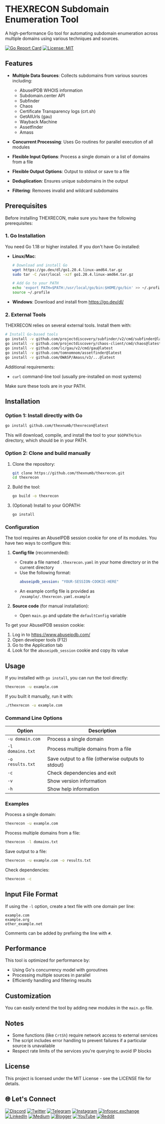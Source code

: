# THEXRECON Subdomain Enumeration Tool

A high-performance Go tool for automating subdomain enumeration across multiple domains using various techniques and sources.

[![Go Report Card](https://goreportcard.com/badge/github.com/thexnumb/thexrecon)](https://goreportcard.com/report/github.com/thexnumb/thexrecon)
[![License: MIT](https://img.shields.io/badge/License-MIT-yellow.svg)](https://opensource.org/licenses/MIT)

## Features

- **Multiple Data Sources**: Collects subdomains from various sources including:
  - AbuseIPDB WHOIS information
  - Subdomain.center API
  - Subfinder
  - Chaos
  - Certificate Transparency logs (crt.sh)
  - GetAllUrls (gau)
  - Wayback Machine
  - Assetfinder
  - Amass

- **Concurrent Processing**: Uses Go routines for parallel execution of all modules
- **Flexible Input Options**: Process a single domain or a list of domains from a file
- **Flexible Output Options**: Output to stdout or save to a file
- **Deduplication**: Ensures unique subdomains in the output
- **Filtering**: Removes invalid and wildcard subdomains

## Prerequisites

Before installing THEXRECON, make sure you have the following prerequisites:

### 1. Go Installation

You need Go 1.18 or higher installed. If you don't have Go installed:

- **Linux/Mac**: 
  ```bash
  # Download and install Go
  wget https://go.dev/dl/go1.20.4.linux-amd64.tar.gz
  sudo tar -C /usr/local -xzf go1.20.4.linux-amd64.tar.gz
  
  # Add Go to your PATH
  echo 'export PATH=$PATH:/usr/local/go/bin:$HOME/go/bin' >> ~/.profile
  source ~/.profile
  ```

- **Windows**: Download and install from https://go.dev/dl/

### 2. External Tools

THEXRECON relies on several external tools. Install them with:

```bash
# Install Go-based tools
go install -v github.com/projectdiscovery/subfinder/v2/cmd/subfinder@latest
go install -v github.com/projectdiscovery/chaos-client/cmd/chaos@latest
go install -v github.com/lc/gau/v2/cmd/gau@latest
go install -v github.com/tomnomnom/assetfinder@latest
go install -v github.com/OWASP/Amass/v3/...@latest
```

Additional requirements:
- `curl` command-line tool (usually pre-installed on most systems)

Make sure these tools are in your PATH.

## Installation

### Option 1: Install directly with Go

```bash
go install github.com/thexnumb/thexrecon@latest
```

This will download, compile, and install the tool to your `$GOPATH/bin` directory, which should be in your PATH.

### Option 2: Clone and build manually

1. Clone the repository:
   ```bash
   git clone https://github.com/thexnumb/thexrecon.git
   cd thexrecon
   ```

2. Build the tool:
   ```bash
   go build -o thexrecon
   ```

3. (Optional) Install to your GOPATH:
   ```bash
   go install
   ```

### Configuration

The tool requires an AbuseIPDB session cookie for one of its modules. You have two ways to configure this:

1. **Config file** (recommended): 
   - Create a file named `.thexrecon.yaml` in your home directory or in the current directory
   - Use the following format:
     ```yaml
     abuseipdb_session: "YOUR-SESSION-COOKIE-HERE"
     ```
   - An example config file is provided as `/example/.thexrecon.yaml.example`

2. **Source code** (for manual installation):
   - Open `main.go` and update the `defaultConfig` variable

To get your AbuseIPDB session cookie:
1. Log in to https://www.abuseipdb.com/
2. Open developer tools (F12)
3. Go to the Application tab
4. Look for the `abuseipdb_session` cookie and copy its value

## Usage

If you installed with `go install`, you can run the tool directly:

```bash
thexrecon -u example.com
```

If you built it manually, run it with:

```bash
./thexrecon -u example.com
```

### Command Line Options

| Option | Description |
|--------|-------------|
| `-u domain.com` | Process a single domain |
| `-l domains.txt` | Process multiple domains from a file |
| `-o results.txt` | Save output to a file (otherwise outputs to stdout) |
| `-c` | Check dependencies and exit |
| `-v` | Show version information |
| `-h` | Show help information |

### Examples

Process a single domain:
```bash
thexrecon -u example.com
```

Process multiple domains from a file:
```bash
thexrecon -l domains.txt
```

Save output to a file:
```bash
thexrecon -u example.com -o results.txt
```

Check dependencies:
```bash
thexrecon -c
```

## Input File Format

If using the `-l` option, create a text file with one domain per line:

```
example.com
example.org
other_example.net
```

Comments can be added by prefixing the line with `#`.

## Performance

This tool is optimized for performance by:
- Using Go's concurrency model with goroutines
- Processing multiple sources in parallel
- Efficiently handling and filtering results

## Customization

You can easily extend the tool by adding new modules in the `main.go` file.

## Notes

- Some functions (like `CrtSh`) require network access to external services
- The script includes error handling to prevent failures if a particular source is unavailable
- Respect rate limits of the services you're querying to avoid IP blocks

## License

This project is licensed under the MIT License - see the LICENSE file for details.

## 🌐 Let's Connect  
[![Discord](https://img.shields.io/badge/Discord-@thexnumb-1DA1F2?style=flat&logo=discord&logoColor=white)](https://discord.gg/evffhtjWR7) [![Twitter](https://img.shields.io/badge/X-@thexsecurity-1DA1F2?style=flat&logo=twitter&logoColor=white)](https://x.com/thexsecurity) [![Telegram](https://img.shields.io/badge/Telegram-@thexsecurity-2CA5E0?style=flat&logo=telegram&logoColor=white)](https://t.me/thexsecurity) [![Instagram](https://img.shields.io/badge/Instagram-@thexnumb-E4405F?style=flat&logo=instagram&logoColor=white)](https://instagram.com/thexnumb) [![Infosec.exchange](https://img.shields.io/badge/Infosec.exchange-@thexnumb-E11BE9?style=flat&logo=mastodon&logoColor=white)](https://infosec.exchange/@thexnumb) [![LinkedIn](https://img.shields.io/badge/LinkedIn-Profile-blue?style=flat&logo=linkedin)](#) [![Medium](https://img.shields.io/badge/Medium-@thexnumb-black?style=flat&logo=medium)](https://medium.com/@thexnumb) [![Blogger](https://img.shields.io/badge/Blogger-TheXSecurity-FF5722?style=flat&logo=blogger&logoColor=white)](https://thexsecurity.blogspot.com/) [![YouTube](https://img.shields.io/badge/YouTube-@theXNumb-FF0000?style=flat&logo=youtube&logoColor=white)](https://www.youtube.com/@theXNumb/) [![Reddit](https://img.shields.io/badge/Reddit-@thexnumb-FF0000?style=flat&logo=reddit&logoColor=white)](https://www.reddit.com/u/thexnumb)

